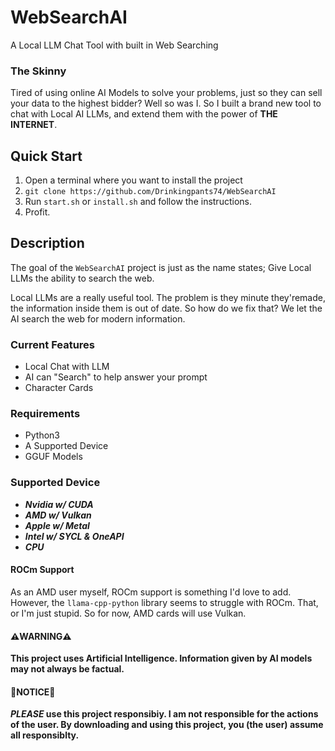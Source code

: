 # WebSearchAI
A Local LLM Chat Tool with built in Web Searching

### The Skinny
Tired of using online AI Models to solve your problems, just so they can sell your data to the highest bidder?
Well so was I. So I built a brand new tool to chat with Local AI LLMs, and extend them with the power of **THE INTERNET**.

## Quick Start
1. Open a terminal where you want to install the project
2. `git clone https://github.com/Drinkingpants74/WebSearchAI`
3. Run `start.sh` or `install.sh` and follow the instructions.
4. Profit.

## Description
The goal of the `WebSearchAI` project is just as the name states; Give Local LLMs the ability to search the web.

Local LLMs are a really useful tool. The problem is they minute they'remade, the information inside them is out of date. So how do we fix that?
We let the AI search the web for modern information.

### Current Features
* Local Chat with LLM
* AI can "Search" to help answer your prompt
* Character Cards

### Requirements
* Python3
* A Supported Device
* GGUF Models

### Supported Device
* **_Nvidia w/ CUDA_**
* **_AMD w/ Vulkan_**
* **_Apple w/ Metal_**
* **_Intel w/ SYCL & OneAPI_**
* **_CPU_**

#### ROCm Support
As an AMD user myself, ROCm support is something I'd love to add. However, the `llama-cpp-python` library seems to struggle with ROCm.
That, or I'm just stupid. So for now, AMD cards will use Vulkan.

#### ⚠️WARNING⚠️
**This project uses Artificial Intelligence. Information given by AI models may not always be factual.**

#### 🛑NOTICE🛑
**_PLEASE_ use this project responsibiy. I am not responsible for the actions of the user. By downloading and using this project, you (the user) assume all responsiblty.**
